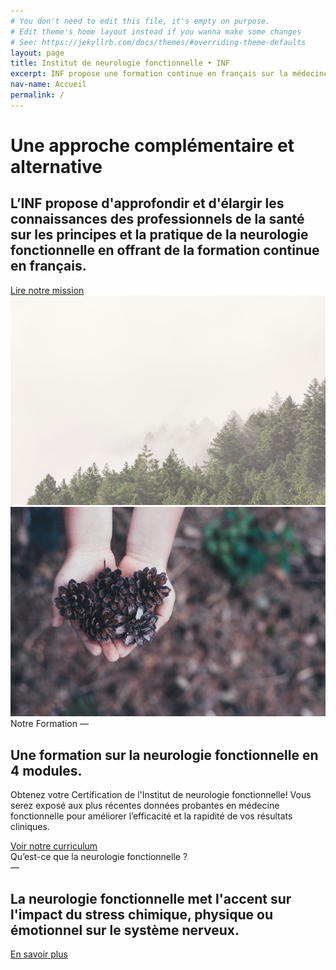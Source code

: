 ```yaml
---
# You don't need to edit this file, it's empty on purpose.
# Edit theme's home layout instead if you wanna make some changes
# See: https://jekyllrb.com/docs/themes/#overriding-theme-defaults
layout: page
title: Institut de neurologie fonctionnelle • INF
excerpt: INF propose une formation continue en français sur la médecine fonctionnelle qui est une approche complementaire et alternative.
nav-name: Accueil
permalink: /
---
```


<div class="page-top-section page-section container">
  <div class=" row">

  <div class="col-lg-7" >
    <h1>Une approche complémentaire et alternative</h1>
    <h2>L’INF propose d'approfondir et d'élargir les connaissances des professionnels de la santé sur les principes et la pratique de la neurologie fonctionnelle en offrant de la formation continue en français.</h2>
    <a class="btn btn-rounded btn-secondary" href="mission">Lire notre mission</a>
  </div>
  <div class="col-lg-4 push-lg-1"><img class="img-fluid" src="/img/accueil.png"/></div>
</div>
</div>

<div class="page-section page-color-section">
  <div class="container">
    <div class=" row">
      <div class="col-md-5 col-lg-4">
        <img class="img-fluid" src="img/formation.jpg" />
      </div>
      <div class="col-md-7 push-lg-1">
        <span class="section-intro">Notre Formation — </span>
        <h2>Une formation sur la neurologie fonctionnelle en 4 modules.</h2>
        <p>
        Obtenez votre Certification de l'Institut de neurologie fonctionnelle! Vous serez exposé aux plus récentes données probantes en médecine fonctionnelle pour améliorer l’efficacité et la rapidité de vos résultats cliniques.
        </p>
        <a class="btn btn-rounded btn-outline-secondary" href="/formation/">Voir notre curriculum</a>
      </div>
    </div>
  </div>
</div>

<div class="page-section">
  <div class="container">
    <div class=" row justify-content-center">
      <div class="text-center col-lg-9">
        <span class="section-intro">Qu’est-ce que la neurologie fonctionnelle ?<br/>—</span>
        <h2>La neurologie fonctionnelle met l'accent sur l'impact du stress chimique, physique ou émotionnel sur le système nerveux.</h2>
        <a class="btn btn-rounded btn-outline-secondary" href="/neurologiefonctionnelle/">En savoir plus</a>
      </div>
    </div>
  </div>
</div>
